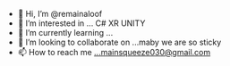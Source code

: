 - 👋 Hi, I’m @remainaloof 
- 👀 I’m interested in ... C# XR UNITY 
- 🌱 I’m currently learning ... 
- 💞️ I’m looking to collaborate on ...maby we are so sticky
- 📫 How to reach me ...mainsqueeze030@gmail.com

<!---
remainaloof/remainaloof is a ✨ special ✨ repository because its `README.md` (this file) appears on your GitHub profile.
You can click the Preview link to take a look at your changes.
--->
